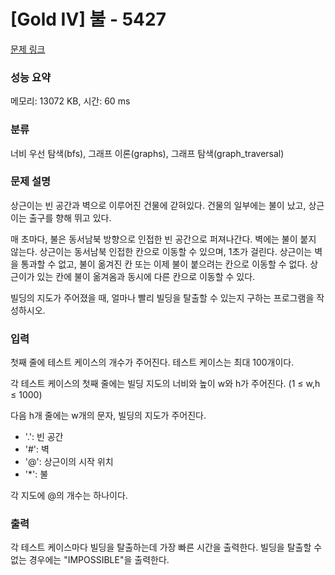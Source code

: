 # [Gold IV] 불 - 5427 

[문제 링크](https://www.acmicpc.net/problem/5427) 

### 성능 요약

메모리: 13072 KB, 시간: 60 ms

### 분류

너비 우선 탐색(bfs), 그래프 이론(graphs), 그래프 탐색(graph_traversal)

### 문제 설명

<p>상근이는 빈 공간과 벽으로 이루어진 건물에 갇혀있다. 건물의 일부에는 불이 났고, 상근이는 출구를 향해 뛰고 있다.</p>

<p>매 초마다, 불은 동서남북 방향으로 인접한 빈 공간으로 퍼져나간다. 벽에는 불이 붙지 않는다. 상근이는 동서남북 인접한 칸으로 이동할 수 있으며, 1초가 걸린다. 상근이는 벽을 통과할 수 없고, 불이 옮겨진 칸 또는 이제 불이 붙으려는 칸으로 이동할 수 없다. 상근이가 있는 칸에 불이 옮겨옴과 동시에 다른 칸으로 이동할 수 있다.</p>

<p>빌딩의 지도가 주어졌을 때, 얼마나 빨리 빌딩을 탈출할 수 있는지 구하는 프로그램을 작성하시오.</p>

### 입력 

 <p>첫째 줄에 테스트 케이스의 개수가 주어진다. 테스트 케이스는 최대 100개이다.</p>

<p>각 테스트 케이스의 첫째 줄에는 빌딩 지도의 너비와 높이 w와 h가 주어진다. (1 ≤ w,h ≤ 1000)</p>

<p>다음 h개 줄에는 w개의 문자, 빌딩의 지도가 주어진다.</p>

<ul>
	<li>'.': 빈 공간</li>
	<li>'#': 벽</li>
	<li>'@': 상근이의 시작 위치</li>
	<li>'*': 불</li>
</ul>

<p>각 지도에 @의 개수는 하나이다.</p>

### 출력 

 <p>각 테스트 케이스마다 빌딩을 탈출하는데 가장 빠른 시간을 출력한다. 빌딩을 탈출할 수 없는 경우에는 "IMPOSSIBLE"을 출력한다.</p>

